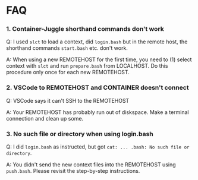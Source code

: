 # FAQ

### 1. Container-Juggle shorthand commands don't work

Q: I used `slct` to load a context, did `login.bash` but in the remote host, the shorthand commands `start.bash` etc. don't work.

A: When using a new REMOTEHOST for the first time, you need to (1) select context with `slct` and run `prepare.bash` from LOCALHOST.  Do this procedure only once for each new REMOTEHOST.

### 2. VSCode to REMOTEHOST and CONTAINER doesn't connect

Q: VSCode says it can't SSH to the REMOTEHOST

A: Your REMOTEHOST has probably run out of diskspace.   Make a terminal connection and clean up some.

### 3. No such file or directory when using login.bash

Q: I did `login.bash` as instructed, but got `cat: ... .bash: No such file or directory`.

A: You didn't send the new context files into the REMOTEHOST using `push.bash`.  Please revisit the step-by-step instructions.

